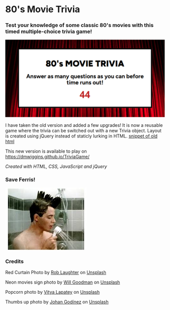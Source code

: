 # 80's Movie Trivia

### Test your knowledge of some classic 80's movies with this timed multiple-choice trivia game!


![movie screen with the words 80's movie trivia](https://github.com/DMWIGGINS/DMWIGGINS.github.io/blob/master/assets/images/moviescreenthumbnail.png)

I have taken the old version and added a few upgrades!  It is now a reusable game where the trivia can be switched out with a new Trivia object.  Layout is created using jQuery instead of staticly lurking in HTML.  [snippet of old html](assets/images/oldhtml.png)

This new version is available to play on https://dmwiggins.github.io/TriviaGame/

*Created with HTML, CSS, JavaScript and jQuery*


### Save Ferris! 

<img id="ferris" src="assets/images/ferris.jpg">  

### Credits

Red Curtain Photo by <a href="https://unsplash.com/@roblaughter?utm_content=creditCopyText&utm_medium=referral&utm_source=unsplash">Rob Laughter</a> on <a href="https://unsplash.com/photos/red-theater-curtain-WW1jsInXgwM?utm_content=creditCopyText&utm_medium=referral&utm_source=unsplash">Unsplash</a>

Neon movies sign photo by <a href="https://unsplash.com/@carbonmonoxide?utm_content=creditCopyText&utm_medium=referral&utm_source=unsplash">Will Goodman</a> on <a href="https://unsplash.com/photos/a-neon-movies-sign-lights-up-at-night-ZvJvTNm7CMo?utm_content=creditCopyText&utm_medium=referral&utm_source=unsplash">Unsplash</a>


Popcorn photo by <a href="https://unsplash.com/@lapatey?utm_content=creditCopyText&utm_medium=referral&utm_source=unsplash">Vitya Lapatey</a> on <a href="https://unsplash.com/photos/popcorn-on-white-and-red-box-Q-dusXpAH0I?utm_content=creditCopyText&utm_medium=referral&utm_source=unsplash">Unsplash</a>
          


Thumbs up photo by <a href="https://unsplash.com/@johanemanuel?utm_content=creditCopyText&utm_medium=referral&utm_source=unsplash">Johan Godínez</a> on <a href="https://unsplash.com/photos/man-wearing-blue-crew-neck-shirt-dDYRYivNzbI?utm_content=creditCopyText&utm_medium=referral&utm_source=unsplash">Unsplash</a>
      